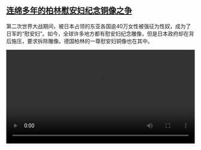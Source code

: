 <!--1737557225000-->
[连绵多年的柏林慰安妇纪念铜像之争](https://www.dw.com/zh/%E8%BF%9E%E7%BB%B5%E5%A4%9A%E5%B9%B4%E7%9A%84%E6%9F%8F%E6%9E%97%E6%85%B0%E5%AE%89%E5%A6%87%E7%BA%AA%E5%BF%B5%E9%93%9C%E5%83%8F%E4%B9%8B%E4%BA%89/a-71295172)
------

<p>第二次世界大战期间，被日本占领的东亚各国逾40万女性被强征为性奴，成为了日军的“慰安妇”。如今，全球许多地方都有慰安妇纪念雕像，但是日本政府却在背后施压，要求拆除雕像。德国柏林的一尊慰安妇铜像也在其中。</small></p><video src="https://tvdownloaddw-a.akamaihd.net/Events/mp4/vdt_zh/2025/bchi250114_trostfrauberlin_01smw_AVC_1280x720.mp4" controls style="width:100%"></video>
